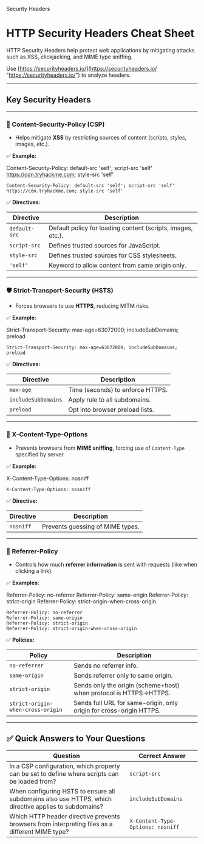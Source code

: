    

Security Headers

# HTTP Security Headers Cheat Sheet

HTTP Security Headers help protect web applications by mitigating attacks such as XSS, clickjacking, and MIME type sniffing.

Use [https://securityheaders.io/](https://securityheaders.io/ "https://securityheaders.io/") to analyze headers.

---

## Key Security Headers

---

### 🔐 Content-Security-Policy (CSP)

- Helps mitigate **XSS** by restricting sources of content (scripts, styles, images, etc.).

✅ **Example:**

Content-Security-Policy: default-src 'self'; script-src 'self' https://cdn.tryhackme.com; style-src 'self'

```
Content-Security-Policy: default-src 'self'; script-src 'self' https://cdn.tryhackme.com; style-src 'self'
```

✅ **Directives:**

|Directive|Description|
|---|---|
|`default-src`|Default policy for loading content (scripts, images, etc.).|
|`script-src`|Defines trusted sources for JavaScript.|
|`style-src`|Defines trusted sources for CSS stylesheets.|
|`'self'`|Keyword to allow content from same origin only.|

---

### 🛡 Strict-Transport-Security (HSTS)

- Forces browsers to use **HTTPS**, reducing MITM risks.

✅ **Example:**

Strict-Transport-Security: max-age=63072000; includeSubDomains; preload

```
Strict-Transport-Security: max-age=63072000; includeSubDomains; preload
```

✅ **Directives:**

|Directive|Description|
|---|---|
|`max-age`|Time (seconds) to enforce HTTPS.|
|`includeSubDomains`|Apply rule to all subdomains.|
|`preload`|Opt into browser preload lists.|

---

### 🧯 X-Content-Type-Options

- Prevents browsers from **MIME sniffing**, forcing use of `Content-Type` specified by server.

✅ **Example:**

X-Content-Type-Options: nosniff

```
X-Content-Type-Options: nosniff
```

✅ **Directive:**

|Directive|Description|
|---|---|
|`nosniff`|Prevents guessing of MIME types.|

---

### 🔗 Referrer-Policy

- Controls how much **referrer information** is sent with requests (like when clicking a link).

✅ **Examples:**

Referrer-Policy: no-referrer
Referrer-Policy: same-origin
Referrer-Policy: strict-origin
Referrer-Policy: strict-origin-when-cross-origin

```
Referrer-Policy: no-referrer
Referrer-Policy: same-origin
Referrer-Policy: strict-origin
Referrer-Policy: strict-origin-when-cross-origin
```

✅ **Policies:**

|Policy|Description|
|---|---|
|`no-referrer`|Sends no referrer info.|
|`same-origin`|Sends referrer only to same origin.|
|`strict-origin`|Sends only the origin (scheme+host) when protocol is HTTPS→HTTPS.|
|`strict-origin-when-cross-origin`|Sends full URL for same-origin, only origin for cross-origin HTTPS.|

---

## ✅ Quick Answers to Your Questions

|Question|Correct Answer|
|---|---|
|In a CSP configuration, which property can be set to define where scripts can be loaded from?|`script-src`|
|When configuring HSTS to ensure all subdomains also use HTTPS, which directive applies to subdomains?|`includeSubDomains`|
|Which HTTP header directive prevents browsers from interpreting files as a different MIME type?|`X-Content-Type-Options: nosniff`|